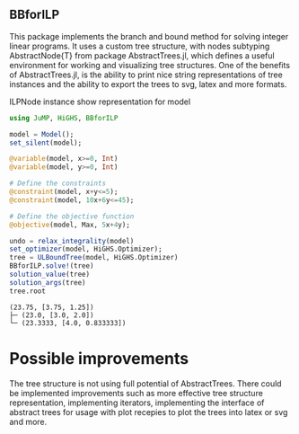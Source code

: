 
<a id='BBforILP'></a>

<a id='BBforILP-1'></a>

## BBforILP


This package implements the branch and bound method for solving integer linear programs. It uses a custom tree structure, with nodes subtyping AbstractNode{T} from package AbstractTrees.jl, which defines a useful environment for working and visualizing tree structures. One of the benefits of AbstractTrees.jl, is the ability to print nice string representations of tree instances and the ability to export the trees to svg, latex and more formats.


ILPNode instance show representation for model


```julia
using JuMP, HiGHS, BBforILP

model = Model();
set_silent(model);

@variable(model, x>=0, Int)
@variable(model, y>=0, Int)

# Define the constraints
@constraint(model, x+y<=5);
@constraint(model, 10x+6y<=45);

# Define the objective function
@objective(model, Max, 5x+4y);

undo = relax_integrality(model)
set_optimizer(model, HiGHS.Optimizer);
tree = ULBoundTree(model, HiGHS.Optimizer)
BBforILP.solve!(tree)
solution_value(tree)
solution_args(tree)
tree.root
```


```
(23.75, [3.75, 1.25])
├─ (23.0, [3.0, 2.0])
└─ (23.3333, [4.0, 0.833333])

```


<a id='Possible-improvements'></a>

<a id='Possible-improvements-1'></a>

# Possible improvements


The tree structure is not using full potential of AbstractTrees. There could be implemented improvements such as more effective tree structure representation, implementing iterators, implementing the interface of abstract trees for usage with plot recepies to plot the trees into latex or svg and more.

